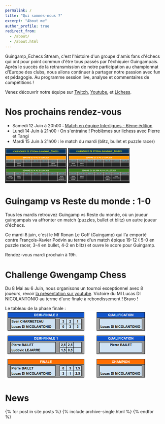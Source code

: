```yaml
---
permalink: /
title: "Qui sommes-nous ?"
excerpt: "About me"
author_profile: true
redirect_from: 
  - /about/
  - /about.html
---
```


Guingamp_Echecs Stream, c'est l'histoire d'un groupe d'amis fans d'échecs qui ont pour point commun d'être tous passés par l'échiquier Guingampais. Après le succès de la retransmission de notre participation au championnat d'Europe des clubs, nous allons continuer à partager notre passion avec fun et pédagogie. Au programme session live, analyse et commentaires de compétitions !

Venez découvrir notre équipe sur [Twitch](https://www.twitch.tv/guingamp_echecs), [Youtube](https://www.youtube.com/channel/UCDa-Z-OF7U1xfGy3s835AxQ), et [Lichess](https://lichess.org/@/guingamp-echecs).

Nos prochains rendez-vous
======
  * Samedi 12 Juin à 20h00 : [Match en équipe Interligues - 6ème édition](https://lichess.org/tournament/ZziPYv7E)
  * Lundi 14 Juin à 21h00 : On s'entraine ! Problèmes sur lichess avec Pierre et Tangi
  * Mardi 15 Juin à 21h00 : le match du mardi (blitz, bullet et puzzle racer)

<img src="../images/S1juin.png" width="200"> <img src="../images/S2juin.png" width="200">

Guingamp vs Reste du monde : 1-0
======
Tous les mardis retrouvez Guingamp vs Reste du monde, où un joueur guingampais va affronter en match (puzzles, bullet et blitz) un autre joueur d'échecs.

Ce mardi 8 juin, c'est le Mf Ronan Le Goff (Guingamp) qui l'a emporté contre François-Xavier Podvin au terme d'un match épique 19-12 ( 5-0 en puzzle racer, 3-4 en bullet, 4-2 en blitz) et ouvre le score pour Guingamp.

Rendez-vous mardi prochain à 19h.

Challenge Gwengamp Chess
======

Du 8 Mai au 6 Juin, nous organisons un tournoi exceptionnel avec 8 joueurs, revoir [la présentation sur youtube](https://www.youtube.com/watch?v=ARqkzBN-I2k). Victoire du MI Lucas DI NICOLANTONIO au terme d'une finale à rebondissement ! Bravo !

Le tableau de la phase finale :    
![](../images/finales.png)

News
======
{% for post in site.posts %}
  {% include archive-single.html %}
{% endfor %}
